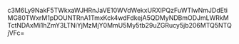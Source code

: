 c3M6Ly9NakF5TWkxaWJHRnJaVE10WVdWekxURXlPQzFuWTIwNmJDdEtiMG80TWxrM1pDOUNTRnA1TmxKck4wdFdkejA5QDMyNDBmODJmLWRkMTctNDAxMi1hZmY3LTNiYjMzMjY0MmU5My5tb29uZGRucy5jb206MTQ5NTQjVFc=
